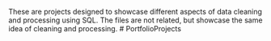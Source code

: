 These are projects designed to showcase different aspects of data cleaning and processing using SQL. The files are not related, but showcase the same idea of cleaning and processing. # PortfolioProjects
